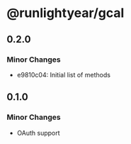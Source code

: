 # @runlightyear/gcal

## 0.2.0

### Minor Changes

- e9810c04: Initial list of methods

## 0.1.0

### Minor Changes

- OAuth support
